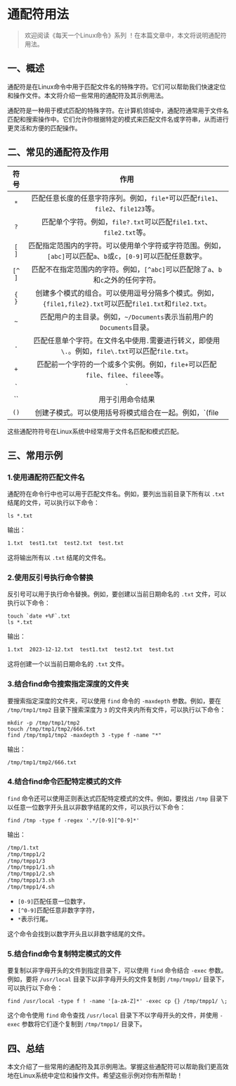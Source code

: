 # 通配符用法



> 欢迎阅读《每天一个Linux命令》系列 ！在本篇文章中，本文将说明通配符用法。

## 一、概述

通配符是在Linux命令中用于匹配文件名的特殊字符。它们可以帮助我们快速定位和操作文件。本文将介绍一些常用的通配符及其示例用法。

通配符是一种用于模式匹配的特殊字符。在计算机领域中，通配符通常用于文件名匹配和搜索操作中。它们允许你根据特定的模式来匹配文件名或字符串，从而进行更灵活和方便的匹配操作。



## 二、常见的通配符及作用

|  符号  |                             作用                             |
| :----: | :----------------------------------------------------------: |
|  `*`   | 匹配任意长度的任意字符序列。例如，`file*`可以匹配`file1`、`file2`、`file123`等。 |
|  `?`   | 匹配单个字符。例如，`file?.txt`可以匹配`file1.txt`、`file2.txt`等。 |
| `[ ]`  | 匹配指定范围内的字符。可以使用单个字符或字符范围。例如，`[abc]`可以匹配`a`、`b`或`c`，`[0-9]`可以匹配任意数字。 |
| `[^ ]` | 匹配不在指定范围内的字符。例如，`[^abc]`可以匹配除了`a`、`b`和`c`之外的任何字符。 |
| `{ }`  | 创建多个模式的组合。可以使用逗号分隔多个模式。例如，`{file1,file2}.txt`可以匹配`file1.txt`和`file2.txt`。 |
|  `~`   | 匹配用户的主目录。例如，`~/Documents`表示当前用户的`Documents`目录。 |
|  `.`   | 匹配任意单个字符。在文件名中使用`.`需要进行转义，即使用`\.`。例如，`file\.txt`可以匹配`file.txt`。 |
|  `+`   | 匹配前一个字符的一个或多个实例。例如，`file+`可以匹配`file`、`filee`、`fileee`等。 |
|  `|`   | 匹配多个模式中的任意一个。例如，`file1.txt\|file2.txt`可以匹配`file1.txt`或`file2.txt`。 |
|   ``   |                       用于引用命令结果                       |
|  `()`  | 创建子模式。可以使用括号将模式组合在一起。例如，`(file|folder).txt`可以匹配`file.txt`或`folder.txt`。 |

这些通配符符号在Linux系统中经常用于文件名匹配和模式匹配。



## 三、常用示例

### 1.使用通配符匹配文件名

通配符在命令行中也可以用于匹配文件名。例如，要列出当前目录下所有以 `.txt` 结尾的文件，可以执行以下命令：

```shell
ls *.txt
```

输出：

```bash
1.txt  test1.txt  test2.txt  test.txt
```

这将输出所有以 `.txt` 结尾的文件名。

### 2.使用反引号执行命令替换

反引号可以用于执行命令替换。例如，要创建以当前日期命名的 `.txt` 文件，可以执行以下命令：

```shell
touch `date +%F`.txt
ls *.txt
```

输出：

```bash
1.txt  2023-12-12.txt  test1.txt  test2.txt  test.txt
```

这将创建一个以当前日期命名的 `.txt` 文件。

### 3.结合find命令搜索指定深度的文件夹

要搜索指定深度的文件夹，可以使用 `find` 命令的 `-maxdepth` 参数。例如，要在 `/tmp/tmp1/tmp2` 目录下搜索深度为 `3` 的文件夹内所有文件，可以执行以下命令：

```shell
mkdir -p /tmp/tmp1/tmp2
touch /tmp/tmp1/tmp2/666.txt
find /tmp/tmp1/tmp2 -maxdepth 3 -type f -name "*"
```

输出：

```bash
/tmp/tmp1/tmp2/666.txt
```

### 4.结合find命令匹配特定模式的文件

`find` 命令还可以使用正则表达式匹配特定模式的文件。例如，要找出 `/tmp` 目录下以任意一位数字开头且以非数字结尾的文件，可以执行以下命令：

```shell
find /tmp -type f -regex '.*/[0-9][^0-9]*'
```

输出：

```bash
/tmp/1.txt
/tmp/tmpp1/2
/tmp/tmpp1/3
/tmp/tmpp1/1.sh
/tmp/tmpp1/2.sh
/tmp/tmpp1/3.sh
/tmp/tmpp1/4.sh
```

- `[0-9]`匹配任意一位数字，
- `[^0-9]`匹配任意非数字字符，
- `*`表示行尾。

这个命令会找到以数字开头且以非数字结尾的文件。

### 5.结合find命令复制特定模式的文件

要复制以非字母开头的文件到指定目录下，可以使用 `find` 命令结合 `-exec` 参数。例如，要将 `/usr/local` 目录下以非字母开头的文件复制到 `/tmp/tmpp1/` 目录下，可以执行以下命令：

```shell
find /usr/local -type f ! -name '[a-zA-Z]*' -exec cp {} /tmp/tmpp1/ \;
```

这个命令使用 `find` 命令查找 `/usr/local` 目录下不以字母开头的文件，并使用 `-exec` 参数将它们逐个复制到 `/tmp/tmpp1/` 目录下。



## 四、总结

本文介绍了一些常用的通配符及其示例用法。掌握这些通配符可以帮助我们更高效地在Linux系统中定位和操作文件。希望这些示例对你有所帮助！
